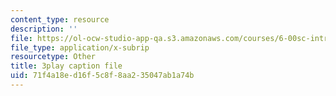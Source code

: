 ```yaml
---
content_type: resource
description: ''
file: https://ol-ocw-studio-app-qa.s3.amazonaws.com/courses/6-00sc-introduction-to-computer-science-and-programming-spring-2011/71f4a18ed16f5c8f8aa235047ab1a74b_Iu4xTLKcbPo.vtt
file_type: application/x-subrip
resourcetype: Other
title: 3play caption file
uid: 71f4a18e-d16f-5c8f-8aa2-35047ab1a74b
---
```

